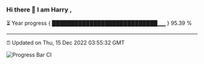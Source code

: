 ### Hi there 👋 I am Harry , 

⏳ Year progress { ████████████████████████████▁▁ } 95.39 %

---

⏰ Updated on Thu, 15 Dec 2022 03:55:32 GMT

![Progress Bar CI](https://github.com/duykhang68/duykhang68/workflows/Progress%20Bar%20CI/badge.svg)

